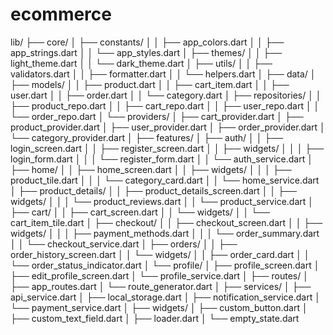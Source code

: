 # ecommerce

lib/
├── core/
│   ├── constants/
│   │   ├── app_colors.dart
│   │   ├── app_strings.dart
│   │   └── app_styles.dart
│   ├── themes/
│   │   ├── light_theme.dart
│   │   └── dark_theme.dart
│   ├── utils/
│   │   ├── validators.dart
│   │   ├── formatter.dart
│   │   └── helpers.dart
│
├── data/
│   ├── models/
│   │   ├── product.dart
│   │   ├── cart_item.dart
│   │   ├── user.dart
│   │   ├── order.dart
│   │   └── category.dart
│   ├── repositories/
│   │   ├── product_repo.dart
│   │   ├── cart_repo.dart
│   │   ├── user_repo.dart
│   │   └── order_repo.dart
│   └── providers/
│       ├── cart_provider.dart
│       ├── product_provider.dart
│       ├── user_provider.dart
│       ├── order_provider.dart
│       └── category_provider.dart
│
├── features/
│   ├── auth/
│   │   ├── login_screen.dart
│   │   ├── register_screen.dart
│   │   ├── widgets/
│   │   │   ├── login_form.dart
│   │   │   └── register_form.dart
│   │   └── auth_service.dart
│   ├── home/
│   │   ├── home_screen.dart
│   │   ├── widgets/
│   │   │   ├── product_tile.dart
│   │   │   └── category_card.dart
│   │   └── home_service.dart
│   ├── product_details/
│   │   ├── product_details_screen.dart
│   │   ├── widgets/
│   │   │   └── product_reviews.dart
│   │   └── product_service.dart
│   ├── cart/
│   │   ├── cart_screen.dart
│   │   └── widgets/
│   │       └── cart_item_tile.dart
│   ├── checkout/
│   │   ├── checkout_screen.dart
│   │   ├── widgets/
│   │   │   ├── payment_methods.dart
│   │   │   └── order_summary.dart
│   │   └── checkout_service.dart
│   ├── orders/
│   │   ├── order_history_screen.dart
│   │   └── widgets/
│   │       ├── order_card.dart
│   │       └── order_status_indicator.dart
│   └── profile/
│       ├── profile_screen.dart
│       ├── edit_profile_screen.dart
│       └── profile_service.dart
│
├── routes/
│   ├── app_routes.dart
│   └── route_generator.dart
│
├── services/
│   ├── api_service.dart
│   ├── local_storage.dart
│   ├── notification_service.dart
│   └── payment_service.dart
│
├── widgets/
│   ├── custom_button.dart
│   ├── custom_text_field.dart
│   ├── loader.dart
│   └── empty_state.dart
